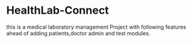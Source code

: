 # HealthLab-Connect
this is a medical laboratory management Project with following features ahead of adding patients,doctor admin and test modules.
